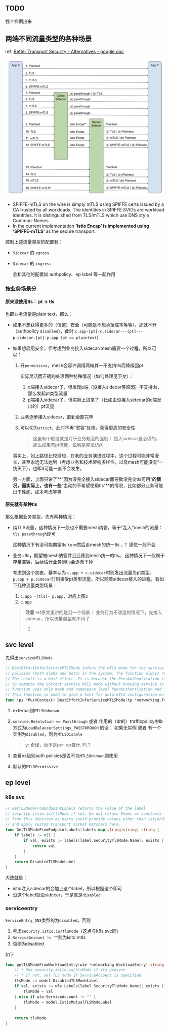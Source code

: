 

## TODO 

找个样例出来





## 两端不同流量类型的各种场景

ref: [Better Transport Security - Alternatives - google doc](https://docs.google.com/document/d/1ubUG78rNQbwwkqpvYcr7KgM14kEHwitSsuorCZjR6qY/edit#heading=h.x9snb54sjlu9)



![image-20230203143716621](_pics_istio_tls_mtls_yonka/image-20230203143716621.png)



* SPIFFE-mTLS on the wire is simply mTLS using SPIFFE certs issued by a CA trusted by all workloads. The identities in SPIFFE SVIDs are workload identities. It is distinguished from TLS/mTLS which use DNS style Common-Names. 
* In the current implementation **‘Istio Encap’ is implemented using ‘SPIFFE-mTLS’** as the secure transport.



控制上述流量类型的配置有：

* `Sidecar` 的 `egress`

* `Sidecar` 的 `ingress`

  会和其他的配置如 authpolicy、ep label 等一起作用



### 按业务场景分

#### 原来没使用tls： pt -> tls



也即业务流量是plain text，那么：

* 如果不想获得更多的（信道）安全（可能是不想承担成本等等），那就不开（authpolicy `disabled`），此时 `c.app-[pt]-c.sidecar---[pt]---p.sidecar-[pt]-p.app`（`pt == plaintext`）

* 如果想启用安全，但考虑到业务接入sidecar/mesh需要一个过程，所以可以：

  1. 开`permissive`，mesh会容许调用两端其一不支持tls而降级回pt

     实际灵活而正确的处理两种特殊情况（如何处理见下文）： 

     1. c端接入sidecar了，但发现p端（没接入sidecar等原因）不支持tls，那么发起pt类型流量
     2. p端接入sidecar了，但实际上进来了（比如由没接入sidecar的c端发出的）pt流量

  2. 业务逐步接入sidecar，直到全部完毕

  3. 可以切为`strict`，此时不再“宽容”处理，获得更高的安全性

     > 这里有个假设就是对于业务规范的强制： 接入sidecar是必须的，那么如果有pt流量，说明是非法访问

  

  事实上，如上路径比较理想，在老的业务演进过程中，这个过程可能非常漫长，甚至永远无法达到（考虑业务和技术架构多样性，以及mesh可能没有“一统天下），也即3可能一直不会发生。

  另一方面，上面只讲了**”因为没完全接入sidecar而导致没完全tls可用“**的情况，而实际上，也有一些**”主动的不希望使用tls“**的情况，比如部分业务可能出于性能、成本考虑等等



#### 原先就有某种tls

那么根据业务类型，先有两种情况：

* 纯TLS流量，这种情况下一般也不需要mesh纳管，等于”乱入“mesh的流量： `tls passthrough`即可

  这种情况下有没可能期望tls `term`然后走mesh的统一tls...？ 感觉一般不会

* 业务+tls，期望被mesh纳管并且迁移到mesh统一的tls。 这种情况下一般属于存量兼容，后续估计业务侧tls会逐渐下掉

  考虑到这个初衷，基本认为 `c.app + c.sidecar`时则发出流量为pt类型、`p.app + p.sidecar`时则接受pt类型流量，所以随着sidecar接入的进程，有如下几种流量类型场景：

  1. `c.app -[tls]- p.app`，对应上图`2`
  2. `c.app`

  > **注意** ref原文里讲的是另一个场景： 业务行为不改造的情况下，先接入sidecar，所以流量类型就不同了
  >
  > 1. 



## svc level



先得出`serviceMTLSMode`

```go
// BestEffortInferServiceMTLSMode infers the mTLS mode for the service + port from all authentication
// policies (both alpha and beta) in the system. The function always returns MTLSUnknown for external service.
// The result is a best effort. It is because the PeerAuthentication is workload-based, this function is unable
// to compute the correct service mTLS mode without knowing service to workload binding. For now, this
// function uses only mesh and namespace level PeerAuthentication and ignore workload & port level policies.
// This function is used to give a hint for auto-mTLS configuration on client side.
func (ps *PushContext) BestEffortInferServiceMTLSMode(tp *networking.TrafficPolicy, service *Service, port *Port) MutualTLSMode {
```

1. external则`MTLSUnknown`

2. `service.Resolution == Passthrough` 或者 作用的（dr的）trafficpolicy中lb方式为`LoadBalancerSettings_PASSTHROUGH` 的话： 如果无实例 或者 有一个实例为`disabled`，则为`MTLSDisable`

   > y: 奇怪，而不是per-ep自行..吗？

3. 查看ns级别auth policies是否不为`MTLSUnknown`则使用
4. 默认的`MTLSPermissive`









## ep level



### k8s svc



```go
// GetTLSModeFromEndpointLabels returns the value of the label
// security.istio.io/tlsMode if set. Do not return Enums or constants
// from this function as users could provide values other than istio/disabled
// and apply custom transport socket matchers here.
func GetTLSModeFromEndpointLabels(labels map[string]string) string {
	if labels != nil {
		if val, exists := labels[label.SecurityTlsMode.Name]; exists {
			return val
		}
	}
	return DisabledTLSModeLabel
}
```

大致就是：

* istio注入sidecar的会加上这个label，所以根据这个即可
* 没这个label就没sidecar，于是就是`disabled`





### serviceentry



`ServiceEntry_DNS`类型的为`disabled`，否则

1. 考虑`security.istio.io/tlsMode`（这点与k8s svc同）
2. `ServiceAccount != ""`则为isito mtls
3. 否则为disabled

如下

```go
func getTLSModeFromWorkloadEntry(wle *networking.WorkloadEntry) string {
	// * Use security.istio.io/tlsMode if its present
	// * If not, set TLS mode if ServiceAccount is specified
	tlsMode := model.DisabledTLSModeLabel
	if val, exists := wle.Labels[label.SecurityTlsMode.Name]; exists {
		tlsMode = val
	} else if wle.ServiceAccount != "" {
		tlsMode = model.IstioMutualTLSModeLabel
	}

	return tlsMode
}
```


